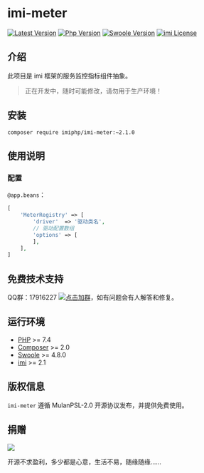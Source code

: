 # imi-meter

[![Latest Version](https://img.shields.io/packagist/v/imiphp/imi-meter.svg)](https://packagist.org/packages/imiphp/imi-meter)
[![Php Version](https://img.shields.io/badge/php-%3E=7.4-brightgreen.svg)](https://secure.php.net/)
[![Swoole Version](https://img.shields.io/badge/swoole-%3E=4.8.0-brightgreen.svg)](https://github.com/swoole/swoole-src)
[![imi License](https://img.shields.io/badge/license-MulanPSL%202.0-brightgreen.svg)](https://github.com/imiphp/imi-meter/blob/2.1/LICENSE)

## 介绍

此项目是 imi 框架的服务监控指标组件抽象。

> 正在开发中，随时可能修改，请勿用于生产环境！

## 安装

`composer require imiphp/imi-meter:~2.1.0`

## 使用说明

### 配置

`@app.beans`：

```php
[
    'MeterRegistry' => [
        'driver'  => '驱动类名',
        // 驱动配置数组
        'options' => [
        ],
    ],
]
```

## 免费技术支持

QQ群：17916227 [![点击加群](https://pub.idqqimg.com/wpa/images/group.png "点击加群")](https://jq.qq.com/?_wv=1027&k=5wXf4Zq)，如有问题会有人解答和修复。

## 运行环境

* [PHP](https://php.net/) >= 7.4
* [Composer](https://getcomposer.org/) >= 2.0
* [Swoole](https://www.swoole.com/) >= 4.8.0
* [imi](https://www.imiphp.com/) >= 2.1

## 版权信息

`imi-meter` 遵循 MulanPSL-2.0 开源协议发布，并提供免费使用。

## 捐赠

<img src="https://cdn.jsdelivr.net/gh/imiphp/imi@2.1/res/pay.png"/>

开源不求盈利，多少都是心意，生活不易，随缘随缘……
